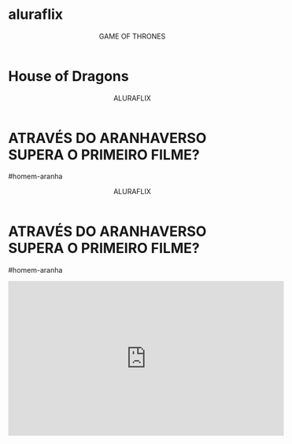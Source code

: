 # aluraflix
<header> GAME OF THRONES </header>
<h1> House of Dragons </h1>

<header>ALURAFLIX</header>


<h1>ATRAVÉS DO ARANHAVERSO SUPERA O PRIMEIRO FILME?</h1>
<p>#homem-aranha</p>
<body>

<header>ALURAFLIX</header>


<h1>ATRAVÉS DO ARANHAVERSO SUPERA O PRIMEIRO FILME?</h1>
<p>#homem-aranha</p>


<body>
<iframe width="560" height="315" src="https://www.youtube.com/embed/DotnJ7tTA34?si=ak28mTxCMTQDhAZ4"
title="YouTube video player" frameborder="0" allow="accelerometer; autoplay; clipboard-write; encrypted-media; gyroscope; picture-in-picture; web-share" referrerpolicy="strict-origin-when-cross-origin" allowfullscreen></iframe>

<body>
